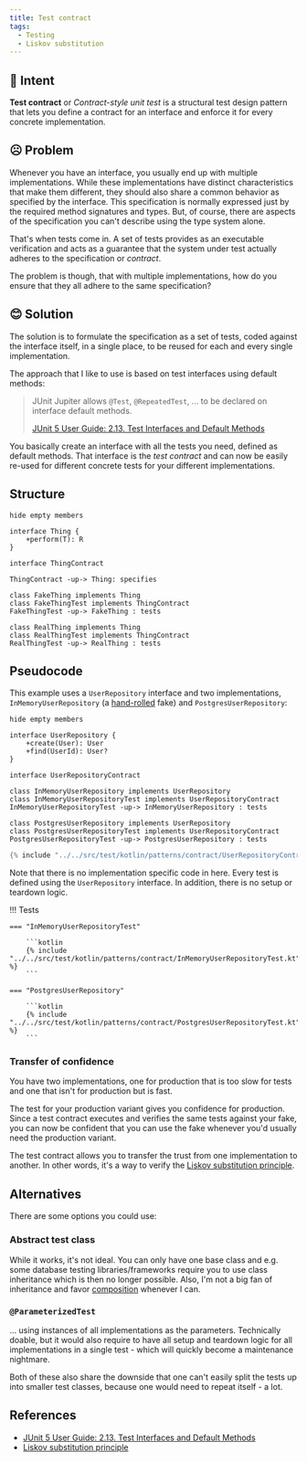 ```yaml
---
title: Test contract
tags:
  - Testing
  - Liskov substitution
---
```


## 💬 Intent

**Test contract** or _Contract-style unit test_ is a structural test design pattern that lets you define a contract for an interface and enforce
it for every concrete implementation.

## ☹️ Problem

Whenever you have an interface, you usually end up with multiple implementations.
While these implementations have distinct characteristics that make them different,
they should also share a common behavior as specified by the interface.
This specification is normally expressed just by the required method signatures and types.
But, of course, there are aspects of the specification you can't describe using the type system alone.

That's when tests come in.
A set of tests provides as an executable verification and acts as a guarantee that the system under test
actually adheres to the specification or _contract_.

The problem is though, that with multiple implementations, how do you ensure that they all adhere
to the same specification?

## 😊 Solution

The solution is to formulate the specification as a set of tests, coded against the interface itself,
in a single place, to be reused for each and every single implementation.

The approach that I like to use is based on test interfaces using default methods:

> JUnit Jupiter allows `@Test`, `@RepeatedTest`, ... to be declared on interface default methods.
>
> [JUnit 5 User Guide: 2.13. Test Interfaces and Default Methods][JUnit]

You basically create an interface with all the tests you need, defined as default methods.
That interface is the *test contract* and can now be easily re-used for different concrete tests for your
different implementations.

## Structure

```plantuml width="60%"
hide empty members

interface Thing {
    +perform(T): R
}

interface ThingContract

ThingContract -up-> Thing: specifies

class FakeThing implements Thing
class FakeThingTest implements ThingContract
FakeThingTest -up-> FakeThing : tests

class RealThing implements Thing
class RealThingTest implements ThingContract
RealThingTest -up-> RealThing : tests
```

## Pseudocode

This example uses a `UserRepository` interface and two implementations, 
`InMemoryUserRepository` (a [hand-rolled](../practices/hand-roll-test-doubles.md) fake) and
`PostgresUserRepository`:

```plantuml
hide empty members

interface UserRepository {
    +create(User): User
    +find(UserId): User?
}

interface UserRepositoryContract

class InMemoryUserRepository implements UserRepository
class InMemoryUserRepositoryTest implements UserRepositoryContract
InMemoryUserRepositoryTest -up-> InMemoryUserRepository : tests

class PostgresUserRepository implements UserRepository
class PostgresUserRepositoryTest implements UserRepositoryContract
PostgresUserRepositoryTest -up-> PostgresUserRepository : tests
```

```kotlin
{% include "../../src/test/kotlin/patterns/contract/UserRepositoryContract.kt" %}
```

Note that there is no implementation specific code in here.
Every test is defined using the `UserRepository` interface.
In addition, there is no setup or teardown logic.


!!! Tests

    === "InMemoryUserRepositoryTest"

        ```kotlin
        {% include "../../src/test/kotlin/patterns/contract/InMemoryUserRepositoryTest.kt" %}
        ```

    === "PostgresUserRepository"

        ```kotlin
        {% include "../../src/test/kotlin/patterns/contract/PostgresUserRepositoryTest.kt" %}
        ```


### Transfer of confidence

You have two implementations,
one for production that is too slow for tests
and one that isn't for production but is fast.

The test for your production variant gives you confidence for production.
Since a test contract executes and verifies the same tests against your fake,
you can now be confident that you can use the fake whenever you'd usually need the production variant.

The test contract allows you to transfer the trust from one implementation to another.
In other words, it's a way to verify the [Liskov substitution principle][Liskov].

## Alternatives

There are some options you could use:

### Abstract test class

While it works, it's not ideal. You can only have one base class and e.g. some database testing
libraries/frameworks require you to use class inheritance which is then no longer possible.
Also, I'm not a big fan of inheritance and favor [composition](../composition.md) whenever I can.

### `@ParameterizedTest`

... using instances of all implementations as the parameters.
Technically doable, but it would also require to have all setup and teardown logic for all implementations
in a single test - which will quickly become a maintenance nightmare.

Both of these also share the downside that one can't easily split the tests up into smaller test classes,
because one would need to repeat itself - a lot.

## References

- [JUnit 5 User Guide: 2.13. Test Interfaces and Default Methods][JUnit]
- [Liskov substitution principle][Liskov]

[Liskov]: https://en.wikipedia.org/wiki/Liskov_substitution_principle
[JUnit]: https://junit.org/junit5/docs/current/user-guide/#writing-tests-test-interfaces-and-default-methods
